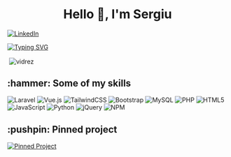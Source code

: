 <h1 align="center">Hello 👋, I'm Sergiu</h1> 

<a href="https://www.linkedin.com/in/sergiuvdr/">

![LinkedIn](https://img.shields.io/badge/linkedin-%230077B5.svg?style=for-the-badge&logo=linkedin&logoColor=white)

</a>  

[![Typing SVG](https://readme-typing-svg.herokuapp.com?duration=3000&lines=Welcome+to+my+Github+account!;I'm+a+Full++Stack+Web+Developer;I'm+a+Cybersecurity+student)](https://git.io/typing-svg)
  
<p>&nbsp;<img align="center" src="https://github-readme-stats.vercel.app/api?username=vidrez&show_icons=true&locale=en&count_private=true" alt="vidrez" /></p>
<h2>
 :hammer: Some of my skills 
</h2>

![Laravel](https://img.shields.io/badge/laravel-%23FF2D20.svg?style=for-the-badge&logo=laravel&logoColor=white)
![Vue.js](https://img.shields.io/badge/vuejs-%2335495e.svg?style=for-the-badge&logo=vuedotjs&logoColor=%234FC08D)
![TailwindCSS](https://img.shields.io/badge/tailwindcss-%2338B2AC.svg?style=for-the-badge&logo=tailwind-css&logoColor=white)
![Bootstrap](https://img.shields.io/badge/bootstrap-%23563D7C.svg?style=for-the-badge&logo=bootstrap&logoColor=white)
![MySQL](https://img.shields.io/badge/mysql-%2300f.svg?style=for-the-badge&logo=mysql&logoColor=white)
![PHP](https://img.shields.io/badge/php-%23777BB4.svg?style=for-the-badge&logo=php&logoColor=white)
![HTML5](https://img.shields.io/badge/html5-%23E34F26.svg?style=for-the-badge&logo=html5&logoColor=white)
![JavaScript](https://img.shields.io/badge/javascript-%23323330.svg?style=for-the-badge&logo=javascript&logoColor=%23F7DF1E)
![Python](https://img.shields.io/badge/python-3670A0?style=for-the-badge&logo=python&logoColor=ffdd54)
![jQuery](https://img.shields.io/badge/jquery-%230769AD.svg?style=for-the-badge&logo=jquery&logoColor=white)
![NPM](https://img.shields.io/badge/NPM-%23000000.svg?style=for-the-badge&logo=npm&logoColor=white)

<h2>
 :pushpin: Pinned project 
</h2>

[![Pinned Project](https://github-readme-stats.vercel.app/api/pin/?username=vidrez&repo=Ethical-Hacking-Report-Log4j)](https://github.com/vidrez/Ethical-Hacking-Report-Log4j)
